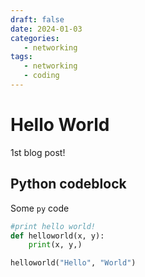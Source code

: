 ```yaml
---
draft: false
date: 2024-01-03 
categories:
   - networking
tags: 
   - networking
   - coding
---
```


# Hello World

1st blog post!

<!-- more -->
## Python codeblock

Some `py` code

```py title="python code.py" linenums="1" hl_lines="1 3"
#print hello world!
def helloworld(x, y):
    print(x, y,)

helloworld("Hello", "World")
```